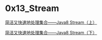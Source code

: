 # 0x13_Stream

[简洁又快速地处理集合——Java8 Stream（上）](https://mp.weixin.qq.com/s/GDwUgb4FHtOdHa5VOgMU_g)

[简洁又快速地处理集合——Java8 Stream（下）](https://mp.weixin.qq.com/s/yS61Bbvlj5eOfEGpJR4gQA)
